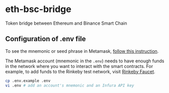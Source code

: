 # eth-bsc-bridge

Token bridge between Ethereum and Binance Smart Chain

## Configuration of .env file

To see the mnemonic or seed phrase in Metamask, [follow this instruction](https://metamask.zendesk.com/hc/en-us/articles/360015290032-How-to-Reveal-Your-Seed-Phrase).

The Metamask account (mnemonic in the `.env`) needs to have enough funds in the network where you want to interact with the smart contracts. For example, to add funds to the Rinkeby test network, visit [Rinkeby Faucet](https://faucet.rinkeby.io/).

```bash
cp .env.example .env
vi .env # add an account's mnemonic and an Infura API key
```
